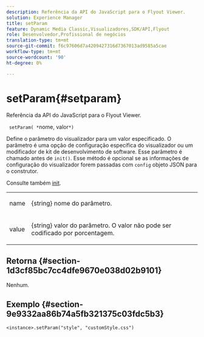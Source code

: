 ```yaml
---
description: Referência da API do JavaScript para o Flyout Viewer.
solution: Experience Manager
title: setParam
feature: Dynamic Media Classic,Visualizadores,SDK/API,Flyout
role: Desenvolvedor,Profissional de negócios
translation-type: tm+mt
source-git-commit: f6c97606d7a4209427316d7367013ad9585a5cae
workflow-type: tm+mt
source-wordcount: '90'
ht-degree: 0%

---
```



# setParam{#setparam}

Referência da API do JavaScript para o Flyout Viewer.

` setParam( *`nome, valor`*)`

Define o parâmetro do visualizador para um valor especificado. O parâmetro é uma opção de configuração específica do visualizador ou um modificador de kit de desenvolvimento de software. Esse parâmetro é chamado antes de `init()`. Esse método é opcional se as informações de configuração do visualizador forem passadas com `config` objeto JSON para o construtor.

Consulte também [init](../../../c-html5-s7-aem-asset-viewers/c-html5-flyout-viewer-20-about/c-html5-flyout-viewer-20-javascriptapiref/r-html5-flyout-viewer-20-javascriptapiref-init.md#reference-8651640683fc4a538bfb660709d1a463).

<table id="table_896DFF34A68A403DB93A6D597461A573"> 
 <tbody> 
  <tr> 
   <td colname="col1"> <p> <span class="codeph"> <span class="varname"> name  </span> </span> </p> </td> 
   <td colname="col2"> <p> <span class="codeph"> {string}  </span> nome do parâmetro. </p> </td> 
  </tr> 
  <tr> 
   <td colname="col1"> <p> <span class="codeph"> <span class="varname"> value  </span> </span> </p> </td> 
   <td colname="col2"> <p> <span class="codeph"> {string}  </span> valor do parâmetro. O valor não pode ser codificado por porcentagem. </p> </td> 
  </tr> 
 </tbody> 
</table>

## Retorna {#section-1d3cf85bc7cc4dfe9670e038d02b9101}

Nenhum.

## Exemplo {#section-9e9332aa86b74a5fb321375c03fdc5b3}

```
<instance>.setParam("style", "customStyle.css")
```

